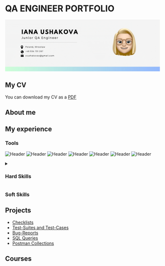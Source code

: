 # QA ENGINEER PORTFOLIO
<img src="https://github.com/xyanaxa/IanaUshakova/blob/main/Junior_QA_Engineer-2-1-transformed.png">

## My CV
You can download my CV as a [PDF](https://drive.google.com/file/d/1HaeXlUL-Wttj7Vw5niHmE1ggbuYMVVBs/view?usp=sharing/)

## About me

## My experience


### Tools
![Header](https://img.shields.io/badge/Jira-090909?style=for-the-badge&logo=jira&logoColor=136be1)
![Header](https://img.shields.io/badge/Postman-090909?style=for-the-badge&logo=postman&logoColor=f76935)
![Header](https://img.shields.io/badge/Swagger-090909?style=for-the-badge&logo=swagger&logoColor=7ede2b)
![Header](https://img.shields.io/badge/Git-090909?style=for-the-badge&logo=git&logoColor=8cc4d7)
![Header](https://img.shields.io/badge/MySQL-090909?style=for-the-badge&logo=mysql&logoColor=00618a)
![Header](https://img.shields.io/badge/DevTools-090909?style=for-the-badge&logo=googlechrome&logoColor=2674f2)
![Header](https://img.shields.io/badge/TestRail-090909?style=for-the-badge&logo=&logoColor=71b556)

<details>
<summary><h3>Hard Skills</h3></summary>
<br>
<b>Manual testing</b>
<ul><li>can perform manual functional and usability testing of web applications</li>
<li>gained hands-on experience by testing applications created for educational purposes</li></ul>

<br>

<b>Test analysis & design</b>
<ul><li>familiar with functional decomposition of products, creating state transition diagrams, writing use cases</li>
<li>can apply equivalence partitioning, boundary value analysis and methods of pairwise testing to generate test input data
</li></ul>

<br>

<b>API testing</b>
<ul><li>know the difference between SOAP and REST APIs</li>
<li>gained experience through manual testing of APIs created for educational purposes</li>
<li>know how to manipulate requests and create test cases using</li></ul>

<br>

<b>Exploratory testing</b>
<ul><li>capable of using Whittaker’s test tours and creating cheat-lists for testing web applications</li></ul>

<br>

<b>Test documentation</b>
<ul><li>can create test cases and checklists and know how and in which situations to use them effectively</li>
<li>able to prepare comprehensive bug reports and provide detailed session reports</li></ul>

<br>

<b>SQL databases</b>
<ul><li>can write complex requests using subqueries</li>
<li>familiar with the use of aliases and wildcards</li>
<li>know the difference between joins and unions and can use them in queries</li></ul>

<br>

<b>DevTools knowledge</b>
<br>

<b>HTML/CSS basics</b>
<br>

<b>Understanding of Development Methodologies (e.g., Agile, Waterfall, V-model)</b>
<br>

<b>Communicative English</b>
</details>






### Soft Skills

## Projects

- [Checklists](https://github.com/artichokeee/checklist)
- [Test-Suites and Test-Cases](https://github.com/artichokeee/test-cases)
- [Bug-Reports](https://github.com/artichokeee/bug-reports)
- [SQL Queries](https://github.com/artichokeee/SQL)
- [Postman Collections](https://github.com/artichokeee/postman)

## Courses

